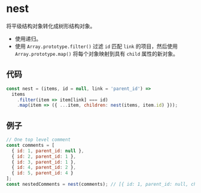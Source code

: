 # nest

将平级结构对象转化成树形结构对象。

- 使用递归。
- 使用 `Array.prototype.filter()` 过滤 `id` 匹配 `link` 的项目，然后使用 `Array.prototype.map()` 将每个对象映射到具有 `child` 属性的新对象。

## 代码

```js
const nest = (items, id = null, link = 'parent_id') =>
  items
    .filter(item => item[link] === id)
    .map(item => ({ ...item, children: nest(items, item.id) }));
```

## 例子

```js
// One top level comment
const comments = [
  { id: 1, parent_id: null },
  { id: 2, parent_id: 1 },
  { id: 3, parent_id: 1 },
  { id: 4, parent_id: 2 },
  { id: 5, parent_id: 4 }
];
const nestedComments = nest(comments); // [{ id: 1, parent_id: null, children: [...] }]
```
